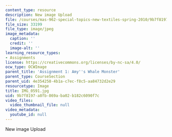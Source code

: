 ```yaml
---
content_type: resource
description: New image Upload
file: /courses/mas-962-special-topics-new-textiles-spring-2010/9b7f8197a8fb869aba02b182c6090f7c_IMG_0591.jpg
file_size: 33199
file_type: image/jpeg
image_metadata:
  caption: ''
  credit: ''
  image-alt: ''
learning_resource_types:
- Assignments
license: https://creativecommons.org/licenses/by-nc-sa/4.0/
ocw_type: OCWImage
parent_title: 'Assignment 1: Amy''s Whale Monster'
parent_type: CourseSection
parent_uid: 4e354258-4b1a-c7ec-f8c5-aa84732d2e29
resourcetype: Image
title: IMG_0591.jpg
uid: 9b7f8197-a8fb-869a-ba02-b182c6090f7c
video_files:
  video_thumbnail_file: null
video_metadata:
  youtube_id: null
---
```

New image Upload